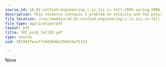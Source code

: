 ```yaml
---
course_id: 16-01-unified-engineering-i-ii-iii-iv-fall-2005-spring-2006
description: This resource contains 1 problem on velocity and the pressure difference.
file_location: /coursemedia/16-01-unified-engineering-i-ii-iii-iv-fall-2005-spring-2006/201993fecef7a9d3946e2b0d15ef212d_f07_ps10_fall03.pdf
file_type: application/pdf
layout: pdf
title: f07_ps10_fall03.pdf
type: course
uid: 201993fecef7a9d3946e2b0d15ef212d

---
```

None
